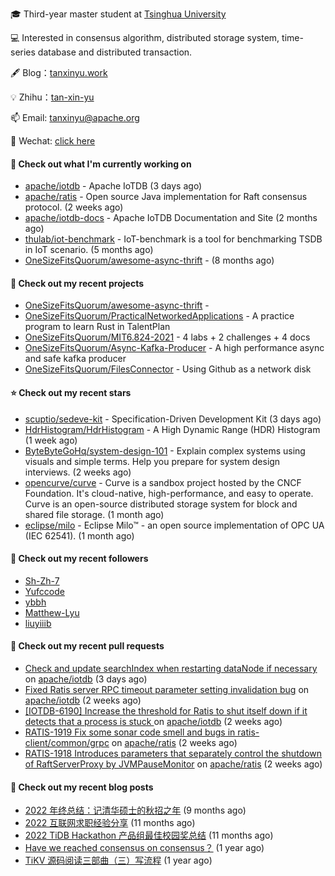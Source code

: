 🎓 Third-year master student at [Tsinghua University](https://www.tsinghua.edu.cn/)

💻 Interested in consensus algorithm, distributed storage system, time-series database and distributed transaction.

🖋 Blog：[tanxinyu.work](https://tanxinyu.work)

💡 Zhihu：[tan-xin-yu](https://www.zhihu.com/people/tan-xin-yu-22)

📫 Email: [tanxinyu@apache.org](mailto:tanxinyu@apache.org)

💬 Wechat: [click here](https://github.com/LebronAl/LebronAl/issues/1)

#### 👷 Check out what I'm currently working on

- [apache/iotdb](https://github.com/apache/iotdb) - Apache IoTDB (3 days ago)
- [apache/ratis](https://github.com/apache/ratis) - Open source Java implementation for Raft consensus protocol. (2 weeks ago)
- [apache/iotdb-docs](https://github.com/apache/iotdb-docs) - Apache IoTDB Documentation and Site (2 months ago)
- [thulab/iot-benchmark](https://github.com/thulab/iot-benchmark) - IoT-benchmark is a tool for benchmarking TSDB in IoT scenario. (5 months ago)
- [OneSizeFitsQuorum/awesome-async-thrift](https://github.com/OneSizeFitsQuorum/awesome-async-thrift) -  (8 months ago)

#### 🌱 Check out my recent projects

- [OneSizeFitsQuorum/awesome-async-thrift](https://github.com/OneSizeFitsQuorum/awesome-async-thrift) - 
- [OneSizeFitsQuorum/PracticalNetworkedApplications](https://github.com/OneSizeFitsQuorum/PracticalNetworkedApplications) - A practice program to learn Rust in TalentPlan
- [OneSizeFitsQuorum/MIT6.824-2021](https://github.com/OneSizeFitsQuorum/MIT6.824-2021) - 4 labs &#43; 2 challenges &#43; 4 docs
- [OneSizeFitsQuorum/Async-Kafka-Producer](https://github.com/OneSizeFitsQuorum/Async-Kafka-Producer) - A high performance async and safe kafka producer
- [OneSizeFitsQuorum/FilesConnector](https://github.com/OneSizeFitsQuorum/FilesConnector) - Using Github as a network disk

#### ⭐ Check out my recent stars

- [scuptio/sedeve-kit](https://github.com/scuptio/sedeve-kit) - Specification-Driven Development Kit (3 days ago)
- [HdrHistogram/HdrHistogram](https://github.com/HdrHistogram/HdrHistogram) - A High Dynamic Range (HDR) Histogram (1 week ago)
- [ByteByteGoHq/system-design-101](https://github.com/ByteByteGoHq/system-design-101) - Explain complex systems using visuals and simple terms. Help you prepare for system design interviews. (2 weeks ago)
- [opencurve/curve](https://github.com/opencurve/curve) - Curve is a sandbox project hosted by the CNCF Foundation. It&#39;s cloud-native, high-performance, and easy to operate. Curve is an open-source distributed storage system for block and shared file storage. (1 month ago)
- [eclipse/milo](https://github.com/eclipse/milo) -  Eclipse Milo™ - an open source implementation of OPC UA (IEC 62541). (1 month ago)

#### 👯 Check out my recent followers

- [Sh-Zh-7](https://github.com/Sh-Zh-7)
- [Yufccode](https://github.com/Yufccode)
- [ybbh](https://github.com/ybbh)
- [Matthew-Lyu](https://github.com/Matthew-Lyu)
- [liuyiiib](https://github.com/liuyiiib)

#### 🔨 Check out my recent pull requests

- [Check and update searchIndex when restarting dataNode if necessary](https://github.com/apache/iotdb/pull/11510) on [apache/iotdb](https://github.com/apache/iotdb) (3 days ago)
- [Fixed Ratis server RPC timeout parameter setting invalidation bug](https://github.com/apache/iotdb/pull/11418) on [apache/iotdb](https://github.com/apache/iotdb) (2 weeks ago)
- [[IOTDB-6190] Increase the threshold for Ratis to shut itself down if it detects that a process is stuck ](https://github.com/apache/iotdb/pull/11416) on [apache/iotdb](https://github.com/apache/iotdb) (2 weeks ago)
- [RATIS-1919 Fix some sonar code smell and bugs in ratis-client/common/grpc](https://github.com/apache/ratis/pull/951) on [apache/ratis](https://github.com/apache/ratis) (2 weeks ago)
- [RATIS-1918 Introduces parameters that separately control the shutdown of RaftServerProxy by JVMPauseMonitor](https://github.com/apache/ratis/pull/950) on [apache/ratis](https://github.com/apache/ratis) (2 weeks ago)

#### 📜 Check out my recent blog posts

- [2022 年终总结：记清华硕士的秋招之年](https://tanxinyu.work/2022-annual-summary/) (9 months ago)
- [2022 互联网求职经验分享](https://tanxinyu.work/2022-internet-job-hunting-experience-sharing/) (11 months ago)
- [2022 TiDB Hackathon 产品组最佳校园奖总结](https://tanxinyu.work/2022-tidb-hackathon/) (11 months ago)
- [Have we reached consensus on consensus？](https://tanxinyu.work/have-we-reached-consensus-on-consensus/) (1 year ago)
- [TiKV 源码阅读三部曲（三）写流程](https://tanxinyu.work/tikv-source-code-reading-write/) (1 year ago)
